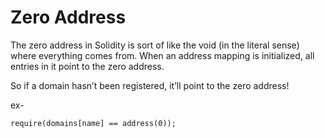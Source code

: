 # Zero Address

The zero address in Solidity is sort of like the void (in the literal sense) where everything comes from. When an address mapping is initialized, all entries in it point to the zero address.

So if a domain hasn’t been registered, it’ll point to the zero address!

ex-
```
require(domains[name] == address(0));
```